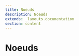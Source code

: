 ```yaml
---
title: Noeuds
description: Noeuds
extends: _layouts.documentation
section: content
---
```


# Noeuds